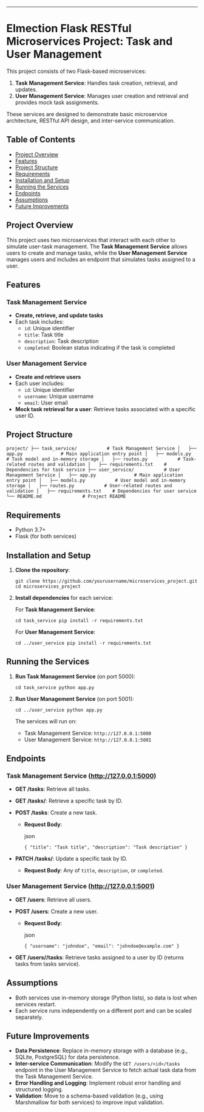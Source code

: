 
----------

# Elmection Flask RESTful Microservices Project: Task and User Management

This project consists of two Flask-based microservices:

1.  **Task Management Service**: Handles task creation, retrieval, and updates.
2.  **User Management Service**: Manages user creation and retrieval and provides mock task assignments.

These services are designed to demonstrate basic microservice architecture, RESTful API design, and inter-service communication.

## Table of Contents

-   [Project Overview](#project-overview)
-   [Features](#features)
-   [Project Structure](#project-structure)
-   [Requirements](#requirements)
-   [Installation and Setup](#installation-and-setup)
-   [Running the Services](#running-the-services)
-   [Endpoints](#endpoints)
-   [Assumptions](#assumptions)
-   [Future Improvements](#future-improvements)

## Project Overview

This project uses two microservices that interact with each other to simulate user-task management. The **Task Management Service** allows users to create and manage tasks, while the **User Management Service** manages users and includes an endpoint that simulates tasks assigned to a user.

## Features

### Task Management Service

-   **Create, retrieve, and update tasks**
-   Each task includes:
    -   `id`: Unique identifier
    -   `title`: Task title
    -   `description`: Task description
    -   `completed`: Boolean status indicating if the task is completed

### User Management Service

-   **Create and retrieve users**
-   Each user includes:
    -   `id`: Unique identifier
    -   `username`: Unique username
    -   `email`: User email
-   **Mock task retrieval for a user**: Retrieve tasks associated with a specific user ID.

## Project Structure



`project/
├── task_service/           # Task Management Service
│   ├── app.py              # Main application entry point
│   ├── models.py           # Task model and in-memory storage
│   ├── routes.py           # Task-related routes and validation
│   ├── requirements.txt    # Dependencies for task service
├── user_service/           # User Management Service
│   ├── app.py              # Main application entry point
│   ├── models.py           # User model and in-memory storage
│   ├── routes.py           # User-related routes and validation
│   ├── requirements.txt    # Dependencies for user service
└── README.md               # Project README
` 

## Requirements

-   Python 3.7+
-   Flask (for both services)

## Installation and Setup

1.  **Clone the repository**:
    

    
    `git clone https://github.com/yourusername/microservices_project.git
    cd microservices_project` 
    
2.  **Install dependencies** for each service:
    
    For **Task Management Service**:
    
  
    
    `cd task_service
    pip install -r requirements.txt` 
    
    For **User Management Service**:
    

    
    `cd ../user_service
    pip install -r requirements.txt` 
    

## Running the Services

1.  **Run Task Management Service** (on port 5000):
    
 
    
    `cd task_service
    python app.py` 
    
2.  **Run User Management Service** (on port 5001):
    

    
    `cd ../user_service
    python app.py` 
    
    The services will run on:
    
    -   Task Management Service: `http://127.0.0.1:5000`
    -   User Management Service: `http://127.0.0.1:5001`

## Endpoints

### Task Management Service (http://127.0.0.1:5000)

-   **GET /tasks**: Retrieve all tasks.
-   **GET /tasks/<id>**: Retrieve a specific task by ID.
-   **POST /tasks**: Create a new task.
    -   **Request Body**:
        
        json
        

        
        `{
          "title": "Task title",
          "description": "Task description"
        }` 
        
-   **PATCH /tasks/<id>**: Update a specific task by ID.
    -   **Request Body**: Any of `title`, `description`, or `completed`.

### User Management Service (http://127.0.0.1:5001)

-   **GET /users**: Retrieve all users.
-   **POST /users**: Create a new user.
    -   **Request Body**:
        
        json
        

        
        `{
          "username": "johndoe",
          "email": "johndoe@example.com"
        }` 
        
-   **GET /users/<id>/tasks**: Retrieve tasks assigned to a user by ID (returns tasks from tasks service).

## Assumptions

-   Both services use in-memory storage (Python lists), so data is lost when services restart.
-   Each service runs independently on a different port and can be scaled separately.

## Future Improvements

-   **Data Persistence**: Replace in-memory storage with a database (e.g., SQLite, PostgreSQL) for data persistence.
-   **Inter-service Communication**: Modify the `GET /users/<id>/tasks` endpoint in the User Management Service to fetch actual task data from the Task Management Service.
-   **Error Handling and Logging**: Implement robust error handling and structured logging.
-   **Validation**: Move to a schema-based validation (e.g., using Marshmallow for both services) to improve input validation.
